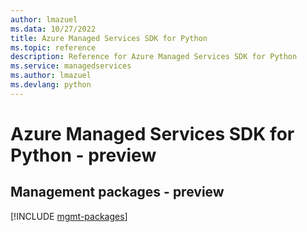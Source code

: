 ```yaml
---
author: lmazuel
ms.data: 10/27/2022
title: Azure Managed Services SDK for Python
ms.topic: reference
description: Reference for Azure Managed Services SDK for Python
ms.service: managedservices
ms.author: lmazuel
ms.devlang: python
---
```

# Azure Managed Services SDK for Python - preview

## Management packages - preview
[!INCLUDE [mgmt-packages](managed-services-mgmt-index.md)]
